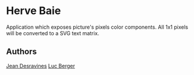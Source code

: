 # Herve Baie

Application which exposes picture's pixels color components.
All 1x1 pixels will be converted to a SVG text matrix.

## Authors

[Jean Desravines](http://www.jeandesravines.com)
[Luc Berger](http://www.lallyberger.com)
